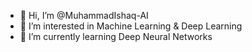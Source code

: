 - 👋 Hi, I’m @MuhammadIshaq-AI
- 👀 I’m interested in Machine Learning & Deep Learning
- 🌱 I’m currently learning Deep Neural Networks
